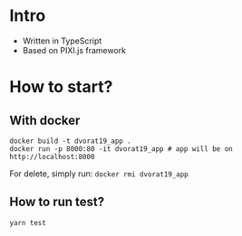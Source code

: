 # Intro
- Written in TypeScript
- Based on PIXI.js framework

# How to start?

## With docker

```
docker build -t dvorat19_app .
docker run -p 8000:80 -it dvorat19_app # app will be on http://localhost:8000
```

For delete, simply run: `docker rmi dvorat19_app`

## How to run test?

```
yarn test
```
